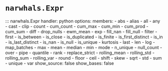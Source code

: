 # `narwhals.Expr`

::: narwhals.Expr
    handler: python
    options:
      members:
        - abs
        - alias
        - all
        - any
        - cast
        - clip
        - count
        - cum_count
        - cum_max
        - cum_min
        - cum_prod
        - cum_sum
        - diff
        - drop_nulls
        - ewm_mean
        - exp
        - fill_nan
        - fill_null
        - filter
        - first
        - is_between
        - is_close
        - is_duplicated
        - is_finite
        - is_first_distinct
        - is_in
        - is_last_distinct
        - is_nan
        - is_null
        - is_unique
        - kurtosis
        - last
        - len
        - log
        - map_batches
        - max
        - mean
        - median
        - min
        - mode
        - n_unique
        - null_count
        - over
        - pipe
        - quantile
        - rank
        - replace_strict
        - rolling_mean
        - rolling_std
        - rolling_sum
        - rolling_var
        - round
        - floor
        - ceil
        - shift
        - skew
        - sqrt
        - std
        - sum
        - unique
        - var
      show_source: false
      show_bases: false
